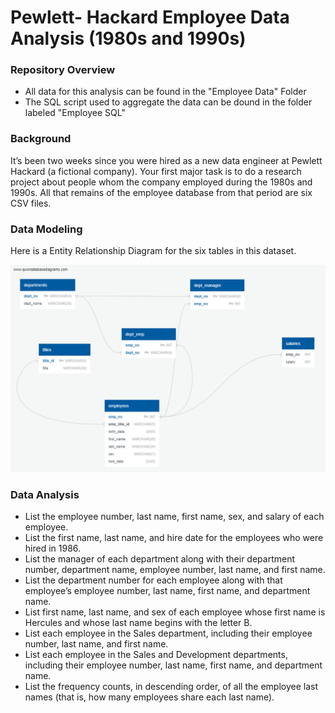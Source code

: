 # Pewlett- Hackard Employee Data Analysis (1980s and 1990s)

### Repository Overview 
- All data for this analysis can be found in the "Employee Data" Folder
- The SQL script used to aggregate the data can be dound in the folder labeled "Employee SQL"

### Background 

It’s been two weeks since you were hired as a new data engineer at Pewlett Hackard (a fictional company). Your first major task is to do a research project about people whom the company employed during the 1980s and 1990s. All that remains of the employee database from that period are six CSV files.

### Data Modeling 

Here is a Entity Relationship Diagram for the six tables in this dataset. 

![PH-Employee-ERD](EmployeeSQL/PH-Employees-ERD-Image.png)

### Data Analysis 

- List the employee number, last name, first name, sex, and salary of each employee.
- List the first name, last name, and hire date for the employees who were hired in 1986.
- List the manager of each department along with their department number, department name, employee number, last name, and first name.
- List the department number for each employee along with that employee’s employee number, last name, first name, and department name.
- List first name, last name, and sex of each employee whose first name is Hercules and whose last name begins with the letter B.
- List each employee in the Sales department, including their employee number, last name, and first name.
- List each employee in the Sales and Development departments, including their employee number, last name, first name, and department name.
- List the frequency counts, in descending order, of all the employee last names (that is, how many employees share each last name).
